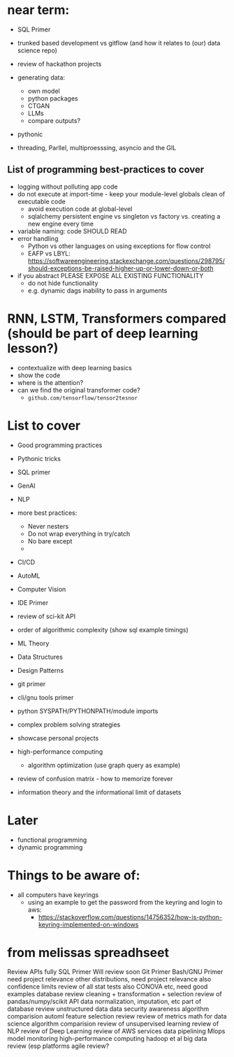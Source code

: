 # near term:
- SQL Primer
- trunked based development vs gitflow (and how it relates to (our) data science repo)
- review of hackathon projects
- generating data:
  - own model
  - python packages
  - CTGAN
  - LLMs
  - compare outputs?

- pythonic
- threading, Parllel, multiproesssing, asyncio and the GIL

## List of programming best-practices to cover
- logging without polluting app code
- do not execute at import-time - keep your module-level globals clean of executable code
  - avoid execution code at global-level
  - sqlalchemy persistent engine vs singleton vs factory vs. creating a new engine every time
- variable naming: code SHOULD READ
- error handling
  - Python vs other languages on using exceptions for flow control
  - EAFP vs LBYL: https://softwareengineering.stackexchange.com/questions/298795/should-exceptions-be-raised-higher-up-or-lower-down-or-both
- if you abstract PLEASE EXPOSE ALL EXISTING FUNCTIONALITY
  - do not hide functionality
  - e.g. dynamic dags inability to pass in arguments 


# RNN, LSTM, Transformers compared (should be part of deep learning lesson?)
- contextualize with deep learning basics
- show the code
- where is the attention?
- can we find the original transformer code?
  - `github.com/tensorflow/tensor2tesnor`

# List to cover
- Good programming practices
- Pythonic tricks
- SQL primer
- GenAI
- NLP



- more best practices:
   - Never nesters
   - Do not wrap everything in try/catch
   - No bare except
   - 
   
- CI/CD
- AutoML
- Computer Vision
- IDE Primer
- review of sci-kit API
- order of algorithmic complexity (show sql example timings)
- ML Theory
- Data Structures
- Design Patterns
- git primer
- cli/gnu tools primer
- python SYSPATH/PYTHONPATH/module imports
- complex problem solving strategies
- showcase personal projects
- high-performance computing
    - algorithm optimization (use graph query as example)
- review of confusion matrix - how to memorize forever
- information theory and the informational limit of datasets 

# Later
- functional programming
- dynamic programming

# Things to be aware of:
- all computers have keyrings
  - using an example to get the password from the keyring and login to aws:
    - https://stackoverflow.com/questions/14756352/how-is-python-keyring-implemented-on-windows

# from melissas spreadhseet
Review APIs fully
SQL Primer
Will review soon
Git Primer
Bash/GNU Primer
need project relevance
other distributions, need project relevance
also confidence limits
review of all stat tests
also CONOVA etc, need good examples
database review
cleaning + transformation + selection
review of pandas/numpy/scikit API
data normalization, imputation, etc
part of database review
unstructured data 
data security awareness
algorithm comparision
automl
feature selection review
review of metrics
math for data science
algorithm comparision
review of unsupervised learning
review of NLP
review of Deep Learning
review of AWS services
data pipelining
Mlops
model monitoring
high-performance computing
hadoop et al 
big data review (esp platforms
agile review?
